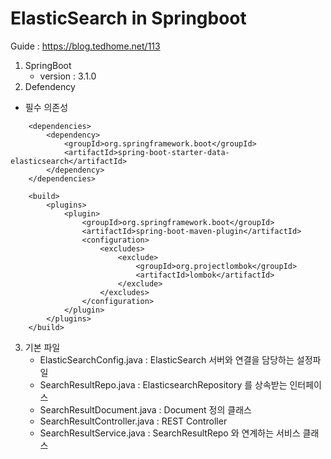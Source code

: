 # ElasticSearch in Springboot

Guide : https://blog.tedhome.net/113

1. SpringBoot
   - version : 3.1.0
2. Defendency
- 필수 의존성
```
    <dependencies>
        <dependency>
            <groupId>org.springframework.boot</groupId>
            <artifactId>spring-boot-starter-data-elasticsearch</artifactId>
        </dependency>
    </dependencies>

    <build>
        <plugins>
            <plugin>
                <groupId>org.springframework.boot</groupId>
                <artifactId>spring-boot-maven-plugin</artifactId>
                <configuration>
                    <excludes>
                        <exclude>
                            <groupId>org.projectlombok</groupId>
                            <artifactId>lombok</artifactId>
                        </exclude>
                    </excludes>
                </configuration>
            </plugin>
        </plugins>
    </build>
```
3. 기본 파일
    - ElasticSearchConfig.java : ElasticSearch 서버와 연결을 담당하는 설정파일
    - SearchResultRepo.java : ElasticsearchRepository 를 상속받는 인터페이스
    - SearchResultDocument.java : Document 정의 클래스
    - SearchResultController.java : REST Controller 
    - SearchResultService.java : SearchResultRepo 와 연계하는 서비스 클래스
